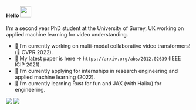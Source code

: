 #### Hello <img src="https://raw.githubusercontent.com/MartinHeinz/MartinHeinz/master/wave.gif" width="30px">

I'm a second year PhD student at the University of Surrey, UK working on applied machine learning for video understanding. 

- 🔭 I’m currently working on multi-modal collaborative video transformers! (🤞 CVPR 2022).
- 📝 My latest paper is here -> `https://arxiv.org/abs/2012.02639` (IEEE ICIP 2021).
- 🧢 I’m currently applying for internships in research engineering and applied machine learning (2022).
- 🦀 I’m currently learning Rust for fun and JAX (with Haiku) for engineering.

[![](https://github-readme-stats.vercel.app/api/top-langs/?username=ed-fish&layout=compact&theme=bear&count_private=true)](https://github.com/anuraghazra/github-readme-stats)
[![](https://github-readme-stats.vercel.app/api?username=ed-fish&count_private=true&theme=bear&show_icons=true)](https://github.com/anuraghazra/github-readme-stats)
